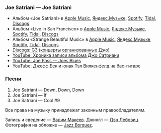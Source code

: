 ### Joe Satriani — Joe Satriani

- Альбом «Joe Satriani» в
	[Apple Music](https://music.apple.com/album/157487394),
	[Яндекс.Музыке](https://music.yandex.ru/album/82272),
	[Spotify](https://open.spotify.com/album/4C3qtx7Wwrihf5cvgWiPy4),
	[Tidal](https://tidal.com/album/541066),
	[Discogs](https://www.discogs.com/Joe-Satriani-Joe-Satriani/master/38018)
- Альбом «Live in San Francisco» в
	[Apple Music](https://music.apple.com/album/362569167),
	[Яндекс.Музыке](https://music.yandex.ru/album/65086),
	[Spotify](https://open.spotify.com/playlist/13syIvbolM21x5nqdI0XpS),
	[Tidal](https://tidal.com/browse/album/3542014),
	[Discogs](https://www.discogs.com/master/351039)
- Альбом «Strange Beautiful Music» в
	[Apple Music](https://music.apple.com/album/206190472),
	[Яндекс.Музыке](https://music.yandex.ru/album/1927223),
	[Spotify](https://open.spotify.com/album/5vhvp7K599FbKoxYHnBRFn),
	[Tidal](https://tidal.com/album/28453630),
	[Discogs](https://www.discogs.com/master/378475)
- [Discogs: G3 (концерты организованные Джо)](https://www.discogs.com/artist/3824244-G3-6)
- [YouTube: Хроника записи альбома Джо Сатриани](https://youtu.be/eYmI_Wvsf70)
- [YouTube: Joe Pass — Joes Blues](https://youtu.be/0f_Z4-25HI8)
- [YouTube: Джефф Бек и юная Тэл Вилкенфелд на бас-гитаре](https://youtu.be/tgffDVO2UyA)

### Песни

1. Joe Satriani — Down, Down, Down
2. Joe Satriani — If
3. Joe Satriani — Cool #9

Все права на музыку принадлежат законным правообладателям.

Запись и сведение — [Вадим Макеев](https://pepelsbey.dev/).
Джингл — [Дэн Лебовиц](https://www.youtube.com/channel/UC38A5qHrlc_Zgua7vL4b96w).
Фотография на обложке — [Jazz Borquez](https://unsplash.com/photos/OW9rHpGln2E).
